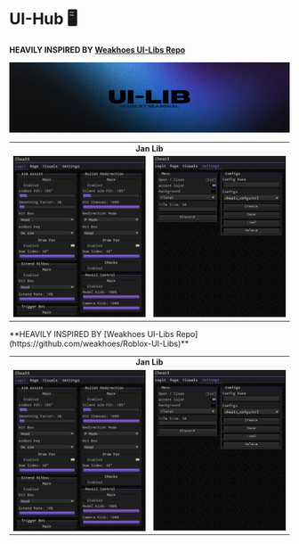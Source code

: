 # UI-Hub 🖥️
**HEAVILY INSPIRED BY [Weakhoes UI-Libs Repo](https://github.com/weakhoes/Roblox-UI-Libs)**

![Banner](https://github.com/SeasonalKirito/UI-Hub/blob/main/images/banner.png?raw=true)

<table>
    <tr>
        <td colspan="2" align="center"><strong>Jan Lib</strong></td>
    </tr>
    <tr>
        <td><img src="https://github.com/SeasonalKirito/UI-Hub/blob/main/images/Jan%20Lib/1.png?raw=true" style="width:auto; height:auto;"></td>
        <td><img src="https://github.com/SeasonalKirito/UI-Hub/blob/main/images/Jan%20Lib/2.png?raw=true" style="width:auto; height:auto;"></td>
    </tr>
</table>**HEAVILY INSPIRED BY [Weakhoes UI-Libs Repo](https://github.com/weakhoes/Roblox-UI-Libs)**

<table>
    <tr>
        <td colspan="2" align="center"><strong>Jan Lib</strong></td>
    </tr>
    <tr>
        <td><img src="https://github.com/SeasonalKirito/UI-Hub/blob/main/images/Jan%20Lib/1.png?raw=true" style="width:auto; height:auto;"></td>
        <td><img src="https://github.com/SeasonalKirito/UI-Hub/blob/main/images/Jan%20Lib/2.png?raw=true" style="width:auto; height:auto;"></td>
    </tr>
</table>
